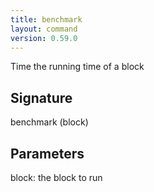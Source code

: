 ```yaml
---
title: benchmark
layout: command
version: 0.59.0
---
```


Time the running time of a block

## Signature

benchmark (block)

## Parameters

  block: the block to run

